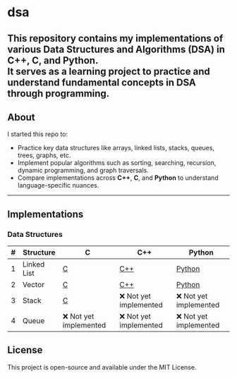 # dsa

This repository contains my implementations of various Data Structures and Algorithms (DSA) in **C++**, **C**, and **Python**.  
It serves as a learning project to practice and understand fundamental concepts in DSA through programming.
---

## About

I started this repo to:

- Practice key data structures like arrays, linked lists, stacks, queues, trees, graphs, etc.
- Implement popular algorithms such as sorting, searching, recursion, dynamic programming, and graph traversals.
- Compare implementations across **C++**, **C**, and **Python** to understand language-specific nuances.

---

## Implementations

### Data Structures

| #   | Structure   | C                                                                              | C++                                                                                | Python                                                                                   |
| --- | ----------- | ------------------------------------------------------------------------------ | ---------------------------------------------------------------------------------- | ---------------------------------------------------------------------------------------- |
| 1   | Linked List | [C](https://github.com/veronin1/dsa/tree/main/data%20structures/c/linked_list) | [C++](https://github.com/veronin1/dsa/tree/main/data%20structures/cpp/linked_list) | [Python](https://github.com/veronin1/dsa/tree/main/data%20structures/python/linked_list) |
| 2   | Vector      | [C](https://github.com/veronin1/dsa/tree/main/data%20structures/c/vector)      | [C++](https://github.com/veronin1/dsa/tree/main/data%20structures/cpp/vector)      | [Python](https://github.com/veronin1/dsa/tree/main/data%20structures/python/vector)      |
| 3   | Stack       | [C](https://github.com/veronin1/dsa/tree/main/data%20structures/c/stack)       | ❌ Not yet implemented                                                             | ❌ Not yet implemented                                                                   |
| 4   | Queue       | ❌ Not yet implemented                                                         | ❌ Not yet implemented                                                             | ❌ Not yet implemented                                                                   |

<!--
| #   | Structure   | C                                                                                  | C++                                                                 | Python                                                                                      |
| --- | ----------- | ------------------------------------------------------------------------------------ | ------------------------------------------------------------------- | -------------------------------------------------------------------------------------------- |
| 1   | Linked List | [C](https://github.com/veronin1/dsa/tree/main/data%20structures/c/linked_list)     | [C++](https://github.com/veronin1/dsa/tree/main/data%20structures/cpp/linked_list) | [Python](https://github.com/veronin1/dsa/tree/main/data%20structures/python/linked_list)     |
| 2   | Vector      | [C](https://github.com/veronin1/dsa/tree/main/data%20structures/c/vector)          | [C++](https://github.com/veronin1/dsa/tree/main/data%20structures/cpp/vector)          | [Python](https://github.com/veronin1/dsa/tree/main/data%20structures/python/vector)          |
| 3   | Stack       | [C](https://github.com/veronin1/dsa/tree/main/data%20structures/c/stack)           | [C++](https://github.com/veronin1/dsa/tree/main/data%20structures/cpp/stack)           | [Python](https://github.com/veronin1/dsa/tree/main/data%20structures/python/stack)           |
| 4   | Queue       | [C](https://github.com/veronin1/dsa/tree/main/data%20structures/c/queue)           | [C++](https://github.com/veronin1/dsa/tree/main/data%20structures/cpp/queue)           | [Python](https://github.com/veronin1/dsa/tree/main/data%20structures/python/queue)           |
-->

## License

This project is open-source and available under the MIT License.
